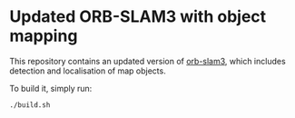 # Updated ORB-SLAM3 with object mapping

This repository contains an updated version of [orb-slam3](https://github.com/UZ-SLAMLab/ORB_SLAM3), which includes detection and localisation of map objects.

To build it, simply run:
```
./build.sh
```
